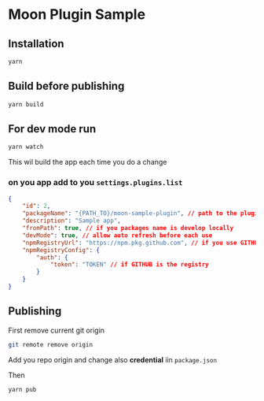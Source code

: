# Moon Plugin Sample

## Installation

```bash
yarn
```

## Build before publishing

```bash
yarn build
```

## For dev mode run 

```bash
yarn watch
```

This wil build the app each time you do a change

### on you app add to you `settings.plugins.list`

```json
{
	"id": 2,
	"packageName": "{PATH_TO}/moon-sample-plugin", // path to the plugin
	"description": "Sample app",
	"fromPath": true, // if you packages name is develop locally
	"devMode": true, // allow auto refresh before each use
	"npmRegistryUrl": "https://npm.pkg.github.com", // if you use GITHUB as registry (otherwise you can remove that if npm)
	"npmRegistryConfig": {
		"auth": {
			"token": "TOKEN" // if GITHUB is the registry
		}
	}
}
```

## Publishing

First remove current git origin
```bash
git remote remove origin
```

Add you repo origin and change also **credential** iin `package.json`

Then
```bach
yarn pub
```